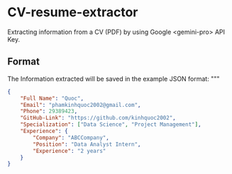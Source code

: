 # CV-resume-extractor
Extracting information from a CV (PDF) by using Google &lt;gemini-pro> API Key.
## Format
The Information extracted will be saved in the example JSON format: """
```json
{
    "Full Name": "Quoc",
    "Email": "phamkinhquoc2002@gmail.com",
    "Phone": 29389423,
    "GitHub-Link": "https://github.com/kinhquoc2002",
    "Specialization": ["Data Science", "Project Management"],
    "Experience": {
        "Company": "ABCCompany",
        "Position": "Data Analyst Intern",
        "Experience": "2 years"
    }
}
